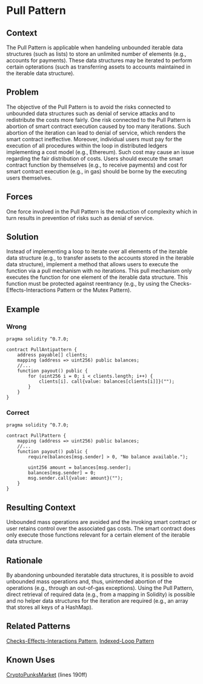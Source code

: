 # Pull Pattern
## Context
The Pull Pattern is applicable when handeling unbounded iterable data structures (such as lists) to store an unlimited number of elements (e.g., accounts for payments). These data structures may be iterated to perform certain opterations (such as transferring assets to accounts maintained in the iterable data structure).

## Problem
The objective of the Pull Pattern is to avoid the risks connected to unbounded data structures such as denial of service attacks and to redistribute the costs more fairly. One risk connected to the Pull Pattern is abortion of smart contract execution caused by too many iterations. Such abortion of the iteration can lead to denial of service, which renders the smart contract ineffective. Moreover, individual users must pay for the execution of all procedures within the loop in distributed ledgers implementing a cost model (e.g., Ethereum). Such cost may cause an issue regarding the fair distribution of costs. Users should execute the smart contract function by themselves (e.g., to receive payments) and cost for smart contract execution (e.g., in gas) should be borne by the executing users themselves.

## Forces
One force involved in the Pull Pattern is the reduction of complexity which in turn results in prevention of risks such as denial of service.

## Solution
Instead of implementing a loop to iterate over all elements of the iterable data structure (e.g., to transfer assets to the accounts stored in the iterable data structure), implement a method that allows users to execute the function via a pull mechanism with no iterations. This pull mechanism only executes the function for one element of the iterable data structure. This function must be protected against reentrancy (e.g., by using the Checks-Effects-Interactions Pattern or the Mutex Pattern).

## Example
### Wrong
```Solidity
pragma solidity ^0.7.0;

contract PullAntipattern {
    address payable[] clients;
    mapping (address => uint256) public balances;
    //...
    function payout() public {
        for (uint256 i = 0; i < clients.length; i++) {
            clients[i]. call{value: balances[clients[i]]}("");
        }
    }
}
```
### Correct
```Solidity
pragma solidity ^0.7.0;

contract PullPattern {
    mapping (address => uint256) public balances;
    //...
    function payout() public {
        require(balances[msg.sender] > 0, "No balance available.");

        uint256 amount = balances[msg.sender];
        balances[msg.sender] = 0;
        msg.sender.call{value: amount}("");
    }
}
```
## Resulting Context
Unbounded mass operations are avoided and the invoking smart contract or user retains control over the associated gas costs. The smart contract does only execute those functions relevant for a certain element of the iterable data structure.

## Rationale
By abandoning unbounded iteratable data structures, it is possible to avoid unbounded mass operations and, thus, unintended abortion of the operations (e.g., through an out-of-gas exceptions). Using the Pull Pattern, direct retrieval of required data (e.g., from a mapping in Solidity) is possible and no helper data structures for the iteration are required (e.g., an array that stores all keys of a HashMap).

## Related Patterns
[Checks-Effects-Interactions Pattern](/Idioms/Checks-Effects-Interactions%20Pattern/README.md#context), [Indexed-Loop Pattern](/Design%20Patterns/Indexed-Loop%20Pattern/README.md#context)

## Known Uses
[CryptoPunksMarket](https://etherscan.io/address/0xb47e3cd837dDF8e4c57F05d70Ab865de6e193BBB#code) (lines 190ff)

